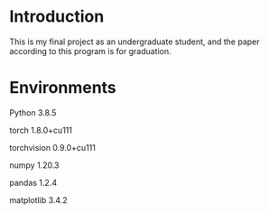# Introduction

This is my final project as an undergraduate student, and the paper according to this program is for graduation.

# Environments

Python 3.8.5

torch 1.8.0+cu111

torchvision 0.9.0+cu111

numpy 1.20.3

pandas 1.2.4

matplotlib 3.4.2

